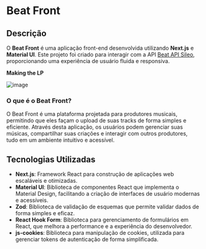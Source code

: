 # Beat Front

## Descrição

O **Beat Front** é uma aplicação front-end desenvolvida utilizando **Next.js** e **Material UI**. Este projeto foi criado para interagir com a API [Beat API Sileo](https://github.com/sileo18/beat-api-sileo), proporcionando uma experiência de usuário fluida e responsiva.

**Making the LP**

![image](https://github.com/user-attachments/assets/005bfeed-5fb2-4c50-ab10-a8b7e2b13b4f)


### O que é o Beat Front?

O Beat Front é uma plataforma projetada para produtores musicais, permitindo que eles façam o upload de suas tracks de forma simples e eficiente. Através desta aplicação, os usuários podem gerenciar suas músicas, compartilhar suas criações e interagir com outros produtores, tudo em um ambiente intuitivo e acessível.

## Tecnologias Utilizadas

- **Next.js**: Framework React para construção de aplicações web escaláveis e otimizadas.
- **Material UI**: Biblioteca de componentes React que implementa o Material Design, facilitando a criação de interfaces de usuário modernas e acessíveis.
- **Zod**: Biblioteca de validação de esquemas que permite validar dados de forma simples e eficaz.
- **React Hook Form**: Biblioteca para gerenciamento de formulários em React, que melhora a performance e a experiência do desenvolvedor.
- **js-cookies**: Biblioteca para manipulação de cookies, utilizada para gerenciar tokens de autenticação de forma simplificada.
